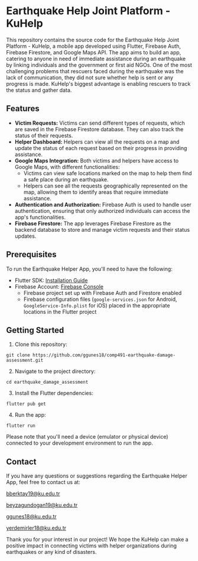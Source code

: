 # Earthquake Help Joint Platform - KuHelp

This repository contains the source code for the Earthquake Help Joint Platform - KuHelp, a mobile app developed using Flutter, Firebase Auth, Firebase Firestore, and Google Maps API. The app aims to build an app, catering to anyone in need of immediate assistance during an earthquake by linking individuals and the government or first aid NGOs. One of the most challenging problems that rescuers faced during the earthquake was the lack of communication, they did not sure whether help is sent or any progress is made. KuHelp's biggest advantage is enabling rescuers to track the status and gather data.

## Features

- **Victim Requests:** Victims can send different types of requests, which are saved in the Firebase Firestore database. They can also track the status of their requests.
- **Helper Dashboard:** Helpers can view all the requests on a map and update the status of each request based on their progress in providing assistance.
- **Google Maps Integration:** Both victims and helpers have access to Google Maps, with different functionalities:
    - Victims can view safe locations marked on the map to help them find a safe place during an earthquake.
    - Helpers can see all the requests geographically represented on the map, allowing them to identify areas that require immediate assistance.
- **Authentication and Authorization:** Firebase Auth is used to handle user authentication, ensuring that only authorized individuals can access the app's functionalities.
- **Firebase Firestore:** The app leverages Firebase Firestore as the backend database to store and manage victim requests and their status updates.

## Prerequisites

To run the Earthquake Helper App, you'll need to have the following:

- Flutter SDK: [Installation Guide](https://flutter.dev/docs/get-started/install)
- Firebase Account: [Firebase Console](https://console.firebase.google.com/)
  - Firebase project set up with Firebase Auth and Firestore enabled
  - Firebase configuration files (`google-services.json` for Android, `GoogleService-Info.plist` for iOS) placed in the appropriate locations in the Flutter project

## Getting Started

1. Clone this repository:

```shell
git clone https://github.com/ggunes18/comp491-earthquake-damage-assessment.git
```

2. Navigate to the project directory:

```shell
cd earthquake_damage_assessment
```

3. Install the Flutter dependencies:

```shell
flutter pub get
```

4. Run the app:

```shell
flutter run
```

Please note that you'll need a device (emulator or physical device) connected to your development environment to run the app.

## Contact
If you have any questions or suggestions regarding the Earthquake Helper App, feel free to contact us at:

bberktay19@ku.edu.tr

beyzagundogan19@ku.edu.tr

ggunes18@ku.edu.tr

yerdemirler18@ku.edu.tr


Thank you for your interest in our project! We hope the KuHelp can make a positive impact in connecting victims with helper organizations during earthquakes or any kind of disasters.
